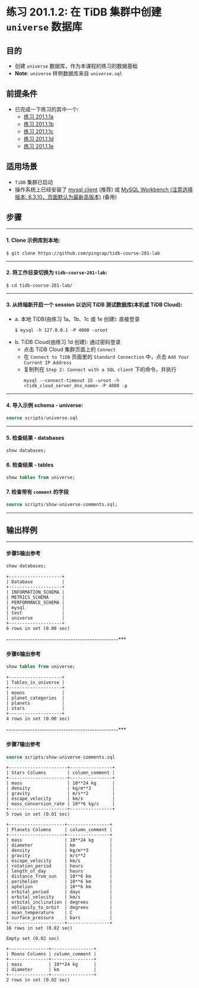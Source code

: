 # **练习 201.1.2: 在 TiDB 集群中创建 `universe` 数据库**

## **目的**
+ 创建 `universe` 数据库，作为本课程的练习的数据基础
+ **Note**: `universe` 样例数据库来自 `universe.sql`

## 前提条件
+ 已完成一下练习的其中一个:
  + [练习 201.1.1a](lab-1a-native-playground.md)
  + [练习 201.1.1b](lab-1b-container-tidb.md)
  + [练习 201.1.1c](lab-1c-vm-linux-playground.md)
  + [练习 201.1.1d](lab-1d-tidb-cloud-dev-tier.md)
  + [练习 201.1.1e](lab-1e-WSL-linux-playground.md)

## **适用场景**
+ `TiDB` 集群已启动
+ 操作系统上已经安装了 [mysql client](https://cn.bing.com/search?q=MacOS+mysql+client+%E5%AE%89%E8%A3%85) (推荐) 或 [MySQL Workbench (注意选择版本: 6.3.10，页面默认为最新高版本)](https://downloads.mysql.com/archives/workbench/) (备用)

## **步骤**

-----------------------------------------------
#### 1. Clone 示例库到本地:
```
$ git clone https://github.com/pingcap/tidb-course-201-lab
```

-----------------------------------------------
#### 2. 将工作目录切换为 `tidb-course-201-lab`:
```
$ cd tidb-course-201-lab/
```

-----------------------------------------------
#### 3. 从终端新开启一个 session 以访问 TiDB 测试数据库(本机或 TiDB Cloud):
+ a. 本地 TiDB(由练习 1a、1b、1c 或 1e 创建): 直接登录
  ```
  $ mysql -h 127.0.0.1 -P 4000 -uroot
  ``` 
+ b. TiDB Cloud(由练习 1d 创建): 通过密码登录
  + 点击 TiDB Cloud 集群页面上的 `Connect` 
  + 在 `Connect to TiDB` 页面里的 `Standard Connection` 中，点击 `Add Your Current IP Address`
  + 复制列在 `Step 2: Connect with a SQL client` 下的命令，并执行
    ```
    mysql --connect-timeout 15 -uroot -h <tidb_cloud_server_dns_name> -P 4000 -p
    ```

-----------------------------------------------
#### 4. 导入示例 schema - universe:
```sql
source scripts/universe.sql
```

-----------------------------------------------
#### 5. 检查结果 - databases
```sql
show databases;
```

#### 6. 检查结果 - tables
```sql
show tables from universe;
```

#### 7. 检查带有 `comment` 的字段
```sql
source scripts/show-universe-comments.sql;
```

-----------------------------------------------
## 输出样例

-----------------------------------------------
#### 步骤5输出参考
```sql
show databases;
```
```
+--------------------+
| Database           |
+--------------------+
| INFORMATION_SCHEMA |
| METRICS_SCHEMA     |
| PERFORMANCE_SCHEMA |
| mysql              |
| test               |
| universe           |
+--------------------+
6 rows in set (0.00 sec)
```

-----------------------------------------------***
#### 步骤6输出参考
```sql
show tables from universe;
```
```
+--------------------+
| Tables_in_universe |
+--------------------+
| moons              |
| planet_categories  |
| planets            |
| stars              |
+--------------------+
4 rows in set (0.00 sec)
```

-----------------------------------------------***
#### 步骤7输出参考
```sql
source scripts/show-universe-comments.sql
```
```
+----------------------+----------------+
| Stars Columns        | column_comment |
+----------------------+----------------+
| mass                 | 10**24 kg      |
| density              | kg/m**3        |
| gravity              | m/s**2         |
| escape_velocity      | km/s           |
| mass_conversion_rate | 10**6 kg/s     |
+----------------------+----------------+
5 rows in set (0.01 sec)

+---------------------+----------------+
| Planets Columns     | column_comment |
+---------------------+----------------+
| mass                | 10**24 kg      |
| diameter            | km             |
| density             | kg/m**3        |
| gravity             | m/s**2         |
| escape_velocity     | km/s           |
| rotation_period     | hours          |
| length_of_day       | hours          |
| distance_from_sun   | 10**6 km       |
| perihelion          | 10**6 km       |
| aphelion            | 10**6 km       |
| orbital_period      | days           |
| orbital_velocity    | km/s           |
| orbital_inclination | degrees        |
| obliquity_to_orbit  | degrees        |
| mean_temperature    | C              |
| surface_pressure    | bars           |
+---------------------+----------------+
16 rows in set (0.02 sec)

Empty set (0.02 sec)

+---------------+----------------+
| Moons Columns | column_comment |
+---------------+----------------+
| mass          | 10**24 kg      |
| diameter      | km             |
+---------------+----------------+
2 rows in set (0.02 sec)
```